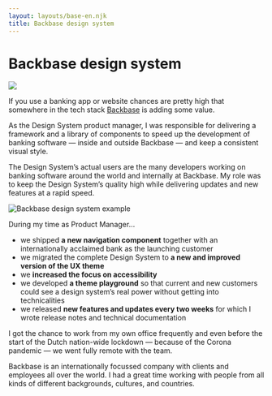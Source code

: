 ```yaml
---
layout: layouts/base-en.njk
title: Backbase design system
---
```


# Backbase design system

<div class="break-out">
 <img
 src="/images/Backbase-overview.jpg"
 />
</div>

If you use a banking app or website chances are pretty high that somewhere in the tech stack [Backbase](https://backbase.com/) is adding some value.

As the Design System product manager, I was responsible for delivering a framework and a library of components to speed up the development of banking software — inside and outside Backbase — and keep a consistent visual style.

The Design System’s actual users are the many developers working on banking software around the world and internally at Backbase. My role was to keep the Design System’s quality high while delivering updates and new features at a rapid speed.

![Backbase design system example](/images/Backbase-theme-playground-945x1024.jpg)

During my time as Product Manager…

- we shipped **a new navigation component** together with an internationally acclaimed bank as the launching customer
- we migrated the complete Design System to **a new and improved version of the UX theme**
- we **increased the focus on accessibility**
- we developed **a theme playground** so that current and new customers could see a design system’s real power without getting into technicalities
- we released **new features and updates every two weeks** for which I wrote release notes and technical documentation

I got the chance to work from my own office frequently and even before the start of the Dutch nation-wide lockdown — because of the Corona pandemic — we went fully remote with the team.

Backbase is an internationally focussed company with clients and employees all over the world. I had a great time working with people from all kinds of different backgrounds, cultures, and countries.
